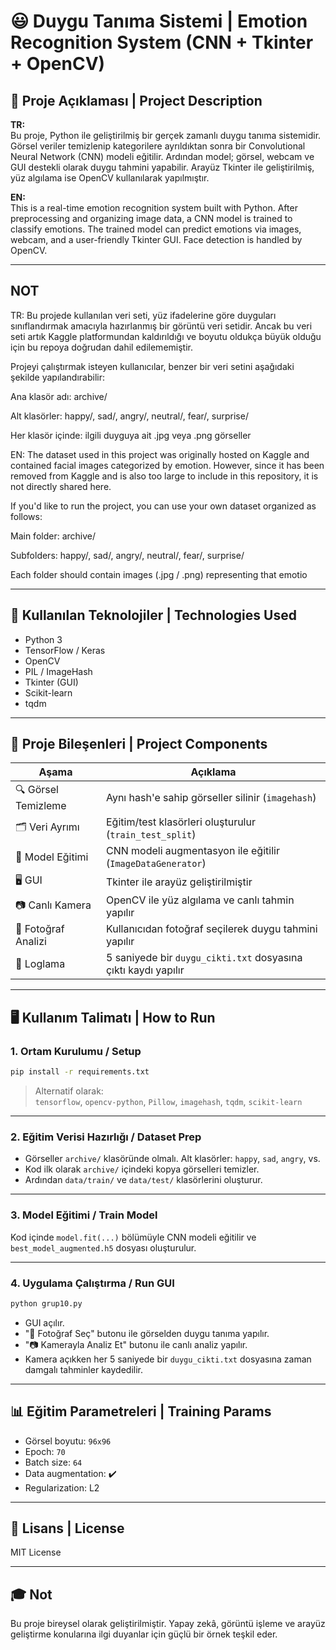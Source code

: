 # 😃 Duygu Tanıma Sistemi | Emotion Recognition System (CNN + Tkinter + OpenCV)

## 📌 Proje Açıklaması | Project Description

**TR:**  
Bu proje, Python ile geliştirilmiş bir gerçek zamanlı duygu tanıma sistemidir. Görsel veriler temizlenip kategorilere ayrıldıktan sonra bir Convolutional Neural Network (CNN) modeli eğitilir. Ardından model; görsel, webcam ve GUI destekli olarak duygu tahmini yapabilir. Arayüz Tkinter ile geliştirilmiş, yüz algılama ise OpenCV kullanılarak yapılmıştır.

**EN:**  
This is a real-time emotion recognition system built with Python. After preprocessing and organizing image data, a CNN model is trained to classify emotions. The trained model can predict emotions via images, webcam, and a user-friendly Tkinter GUI. Face detection is handled by OpenCV.

---
##   NOT
TR:
Bu projede kullanılan veri seti, yüz ifadelerine göre duyguları sınıflandırmak amacıyla hazırlanmış bir görüntü veri setidir. Ancak bu veri seti artık Kaggle platformundan kaldırıldığı ve boyutu oldukça büyük olduğu için bu repoya doğrudan dahil edilememiştir.

Projeyi çalıştırmak isteyen kullanıcılar, benzer bir veri setini aşağıdaki şekilde yapılandırabilir:

Ana klasör adı: archive/

Alt klasörler: happy/, sad/, angry/, neutral/, fear/, surprise/

Her klasör içinde: ilgili duyguya ait .jpg veya .png görseller

EN:
The dataset used in this project was originally hosted on Kaggle and contained facial images categorized by emotion. However, since it has been removed from Kaggle and is also too large to include in this repository, it is not directly shared here.

If you'd like to run the project, you can use your own dataset organized as follows:

Main folder: archive/

Subfolders: happy/, sad/, angry/, neutral/, fear/, surprise/

Each folder should contain images (.jpg / .png) representing that emotio

---


## 🧠 Kullanılan Teknolojiler | Technologies Used

- Python 3
- TensorFlow / Keras
- OpenCV
- PIL / ImageHash
- Tkinter (GUI)
- Scikit-learn
- tqdm

---

## 🧩 Proje Bileşenleri | Project Components

| Aşama | Açıklama |
|-------|----------|
| 🔍 Görsel Temizleme | Aynı hash'e sahip görseller silinir (`imagehash`) |
| 🗂 Veri Ayrımı | Eğitim/test klasörleri oluşturulur (`train_test_split`) |
| 🧠 Model Eğitimi | CNN modeli augmentasyon ile eğitilir (`ImageDataGenerator`) |
| 🖥️ GUI | Tkinter ile arayüz geliştirilmiştir |
| 📷 Canlı Kamera | OpenCV ile yüz algılama ve canlı tahmin yapılır |
| 📁 Fotoğraf Analizi | Kullanıcıdan fotoğraf seçilerek duygu tahmini yapılır |
| 📝 Loglama | 5 saniyede bir `duygu_cikti.txt` dosyasına çıktı kaydı yapılır |

---

## 🖥️ Kullanım Talimatı | How to Run

### 1. Ortam Kurulumu / Setup

```bash
pip install -r requirements.txt
```

> Alternatif olarak:  
`tensorflow`, `opencv-python`, `Pillow`, `imagehash`, `tqdm`, `scikit-learn`

---

### 2. Eğitim Verisi Hazırlığı / Dataset Prep

- Görseller `archive/` klasöründe olmalı. Alt klasörler: `happy`, `sad`, `angry`, vs.
- Kod ilk olarak `archive/` içindeki kopya görselleri temizler.
- Ardından `data/train/` ve `data/test/` klasörlerini oluşturur.

---

### 3. Model Eğitimi / Train Model

Kod içinde `model.fit(...)` bölümüyle CNN modeli eğitilir ve `best_model_augmented.h5` dosyası oluşturulur.

---

### 4. Uygulama Çalıştırma / Run GUI

```bash
python grup10.py
```

- GUI açılır.
- "📁 Fotoğraf Seç" butonu ile görselden duygu tanıma yapılır.
- "📷 Kamerayla Analiz Et" butonu ile canlı analiz yapılır.
- Kamera açıkken her 5 saniyede bir `duygu_cikti.txt` dosyasına zaman damgalı tahminler kaydedilir.

---

## 📊 Eğitim Parametreleri | Training Params

- Görsel boyutu: `96x96`
- Epoch: `70`
- Batch size: `64`
- Data augmentation: ✔️
- Regularization: L2

---


## 📄 Lisans | License

MIT License

---

## 🎓 Not

Bu proje bireysel olarak geliştirilmiştir. Yapay zekâ, görüntü işleme ve arayüz geliştirme konularına ilgi duyanlar için güçlü bir örnek teşkil eder.
